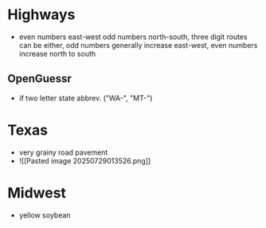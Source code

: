 # Highways
- even numbers east-west odd numbers north-south, three digit routes can be either, odd numbers generally increase east-west, even numbers increase north to south
## OpenGuessr
- if two letter state abbrev. ("WA-", "MT-")

# Texas
- very grainy road pavement
- ![[Pasted image 20250729013526.png]]
# Midwest
- yellow soybean